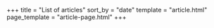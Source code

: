 +++
title = "List of articles"
sort_by = "date"
template = "article.html"
page_template = "article-page.html"
+++
